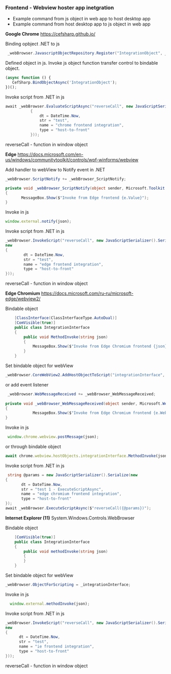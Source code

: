 ### Frontend - Webview hoster app inetgration

- Example command from js object in web app to host desktop app
- Example command from host desktop app to  js object in web app

**Google Chrome** https://cefsharp.github.io/

Binding opbject .NET to js 
```csharp
 _webBrowser.JavascriptObjectRepository.Register("IntegrationObject", _intergrationInterface, false);
 ```
 Defined object in js. Invoke js object function transfer control to bindable object.
 ```javascript
(async function () {
    CefSharp.BindObjectAsync('IntegrationObject');
})();
 ```
 Invoke script from .NET in js
 ```csharp
 await _webBrowser.EvaluateScriptAsync("reverseCall", new JavaScriptSerializer().Serialize(new
            {
                dt = DateTime.Now,
                str = "test",
                name = "chrome frontend integration",
                type = "host-to-front"
            }));
 ```
 reverseCall - function in window object
 
**Edge** https://docs.microsoft.com/en-us/windows/communitytoolkit/controls/wpf-winforms/webview

Add handler to webView to Notify event in .NET

```csharp
_webBrowser.ScriptNotify += _webBrowser_ScriptNotify;

private void _webBrowser_ScriptNotify(object sender, Microsoft.Toolkit.Win32.UI.Controls.Interop.WinRT.WebViewControlScriptNotifyEventArgs e)
{
       MessageBox.Show($"Invoke from Edge frontend {e.Value}");
}
```

Invoke in js
```javascript
window.external.notify(json);
```

 Invoke script from .NET in js
 ```csharp
_webBrowser.InvokeScript("reverseCall", new JavaScriptSerializer().Serialize(
new
{
         dt = DateTime.Now,
         str = "test",
         name = "edge frontend integration",
         type = "host-to-front"
}));
 ```
 reverseCall - function in window object
 
**Edge Chromium** https://docs.microsoft.com/ru-ru/microsoft-edge/webview2/

Bindable object
```csharp
    [ClassInterface(ClassInterfaceType.AutoDual)]
    [ComVisible(true)]
    public class IntegrationInterface
    {
        public void MethodInvoke(string json)
        {
            MessageBox.Show($"Invoke from Edge Chromium frontend {json}");
        }
    }
```

Set bindable object for webView
```csharp
_webBrowser.CoreWebView2.AddHostObjectToScript("integrationInterface", _integrationInterface);
```
or add event listener
```csharp
 _webBrowser.WebMessageReceived += _webBrowser_WebMessageReceived;
  
private void _webBrowser_WebMessageReceived(object sender, Microsoft.Web.WebView2.Core.CoreWebView2WebMessageReceivedEventArgs e)
{
            MessageBox.Show($"Invoke from Edge Chromium frontend {e.WebMessageAsJson}");
}
```
Invoke in js
```javascript
 window.chrome.webview.postMessage(json);
```
or through bindable object
```javascript
await chrome.webview.hostObjects.integrationInterface.MethodInvoke(json);
```

 Invoke script from .NET in js
 ```csharp
  string @params = new JavaScriptSerializer().Serialize(new
{
        dt = DateTime.Now,
        str = "test 1 - ExecuteScriptAsync",
        name = "edge chromium frontend integration",
        type = "host-to-front"
});
await _webBrowser.ExecuteScriptAsync($"reverseCall({@params})");
 ```

**Internet Explorer (11)** System.Windows.Controls.WebBrowser

Bindable object
```csharp
    [ComVisible(true)]
    public class IntegrationInterface
    {
        public void methodInvoke(string json)
        {
        }
    }
```

Set bindable object for webView
```csharp
_webBrowser.ObjectForScripting = _integrationInterface;
```

Invoke in js
```javascript
  window.external.methodInvoke(json);
```

 Invoke script from .NET in js
 ```csharp
 _webBrowser.InvokeScript("reverseCall", new JavaScriptSerializer().Serialize(
 new
 {
       dt = DateTime.Now,
       str = "test",
       name = "ie frontend integration",
       type = "host-to-front"
}));
 ```
 reverseCall - function in window object
